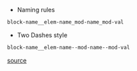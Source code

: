 - Naming rules

```html
block-name__elem-name_mod-name_mod-val
```

- Two Dashes style

```html
block-name__elem-name--mod-name--mod-val
```
[source](https://en.bem.info/methodology/naming-convention)